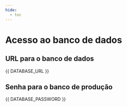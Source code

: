 ```yaml
---
hide:
  - toc
---
```


# Acesso ao banco de dados

## URL para o banco de dados
{{ DATABASE_URL }}

## Senha para o banco de produção
{{ DATABASE_PASSWORD }}
